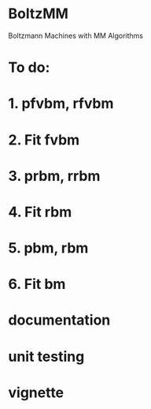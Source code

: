 # BoltzMM
Boltzmann Machines with MM Algorithms

# To do:
# 1. pfvbm, rfvbm 
# 2. Fit fvbm
# 3. prbm, rrbm
# 4. Fit rbm
# 5. pbm, rbm
# 6. Fit bm

# documentation
# unit testing
# vignette
